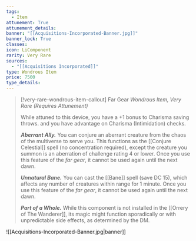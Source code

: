 ```yaml
---
tags:
  - Item
attunement: True
attunement_details: 
banner: "[[Acquisitions-Incorporated-Banner.jpg]]"
banner_lock: True
classes:
icon: LiComponent
rarity: Very Rare
sources:
  - "[[Acquisitions Incorporated]]"
type: Wondrous Item
price: 7500
type_details: 
---
```

>[!very-rare-wondrous-item-callout] Far Gear
>*Wondrous Item, Very Rare (Requires Attunement)*
>
>While attuned to this device, you have a +1 bonus to Charisma saving throws. and you have advantage on Charisma (Intimidation) checks.
>
>***Aberrant Ally.*** You can conjure an aberrant creature from the chaos of the multiverse to serve you. This functions as the [[Conjure Celestial]] spell (no concentration required), except the creature you summon is an aberration of challenge rating 4 or lower. Once you use this feature of the *far gear*, it cannot be used again until the next dawn.
>
>***Unnatural Bane.*** You can cast the [[Bane]] spell (save DC 15), which affects any number of creatures within range for 1 minute. Once you use this feature of the *far gear*, it cannot be used again until the next dawn.
>
>***Part of a Whole.*** While this component is not installed in the [[Orrery of The Wanderer]], its magic might function sporadically or with unpredictable side effects, as determined by the DM.

![[Acquisitions-Incorporated-Banner.jpg|banner]]